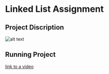# Linked List Assignment
## Project Discription
![alt text](https://github.com/Ahmed-Mohammed-Hussanein-SW/noway/blob/main/project%20desciption.png)

## Running Project
[link to a video](https://drive.google.com/file/d/1rmjTV618Auzm4-ywNc_Im9xuuAtYHdKr/view?usp=sharing)